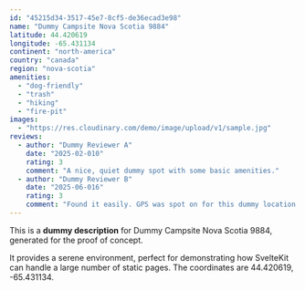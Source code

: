```yaml
---
id: "45215d34-3517-45e7-8cf5-de36ecad3e98"
name: "Dummy Campsite Nova Scotia 9884"
latitude: 44.420619
longitude: -65.431134
continent: "north-america"
country: "canada"
region: "nova-scotia"
amenities:
  - "dog-friendly"
  - "trash"
  - "hiking"
  - "fire-pit"
images:
  - "https://res.cloudinary.com/demo/image/upload/v1/sample.jpg"
reviews:
  - author: "Dummy Reviewer A"
    date: "2025-02-010"
    rating: 3
    comment: "A nice, quiet dummy spot with some basic amenities."
  - author: "Dummy Reviewer B"
    date: "2025-06-016"
    rating: 3
    comment: "Found it easily. GPS was spot on for this dummy location."
---
```


This is a **dummy description** for Dummy Campsite Nova Scotia 9884, generated for the proof of concept.

It provides a serene environment, perfect for demonstrating how SvelteKit can handle a large number of static pages. The coordinates are 44.420619, -65.431134.
